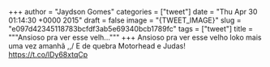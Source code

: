 
+++
author = "Jaydson Gomes"
categories = ["tweet"]
date = "Thu Apr 30 01:14:30 +0000 2015"
draft = false
image = "{TWEET_IMAGE}"
slug = "e097d42345118783bcfdf3ab5e69340bcb1789fc"
tags = ["tweet"]
title = """Ansioso pra ver esse velh..."""
+++
Ansioso pra ver esse velho loko mais uma vez amanhã \,,/ E de quebra Motorhead e Judas! https://t.co/lDy68xtqCp
